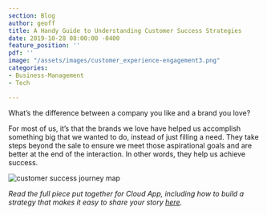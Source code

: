 ```yaml
---
section: Blog
author: geoff
title: A Handy Guide to Understanding Customer Success Strategies
date: 2019-10-28 08:00:00 -0400
feature_position: ''
pdf: ''
image: "/assets/images/customer_experience-engagement3.png"
categories:
- Business-Management
- Tech

---
```

What’s the difference between a company you like and a brand you love?

For most of us, it’s that the brands we love have helped us accomplish something big that we wanted to do, instead of just filling a need. They take steps beyond the sale to ensure we meet those aspirational goals and are better at the end of the interaction. In other words, they help us achieve success.

![customer success journey map](https://assets-global.website-files.com/58e32bace1998d6e3fee8d74/5d3683849c94337cc672e797_customer-success-journey-map1.png)

_Read the full piece put together for Cloud App, including how to build a strategy that makes it easy to share your story_ [_here_](https://www.getcloudapp.com/blog/customer-success-strategies)_._